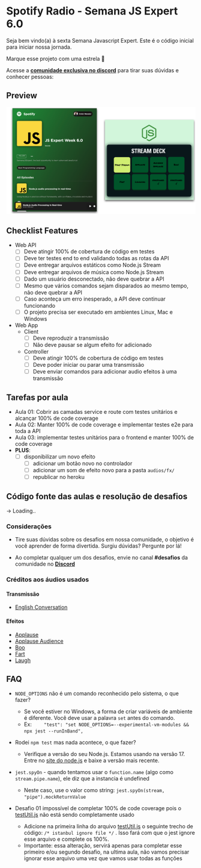 # Spotify Radio - Semana JS Expert 6.0

Seja bem vindo(a) à sexta Semana Javascript Expert. Este é o código inicial para iniciar nossa jornada.

Marque esse projeto com uma estrela 🌟

Acesse a [**comunidade exclusiva no discord**](https://bit.ly/semanajsexpert-discord) para tirar suas dúvidas e conhecer pessoas: 

## Preview

<img src="./prints/demo.png" />

## Checklist Features

- Web API
    - [ ] Deve atingir 100% de cobertura de código em testes
    - [ ] Deve ter testes end to end validando todas as rotas da API
    - [ ] Deve entregar arquivos estáticos como Node.js Stream
    - [ ] Deve entregar arquivos de música como Node.js Stream
    - [ ] Dado um usuário desconectado, não deve quebrar a API
    - [ ] Mesmo que vários comandos sejam disparados ao mesmo tempo, não deve quebrar a API
    - [ ] Caso aconteça um erro inesperado, a API deve continuar funcionando
    - [ ] O projeto precisa ser executado em ambientes Linux, Mac e Windows

- Web App 
    - Client
        - [ ] Deve reproduzir a transmissão
        - [ ] Não deve pausar se algum efeito for adicionado
    - Controller
        - [ ] Deve atingir 100% de cobertura de código em testes
        - [ ] Deve poder iniciar ou parar uma transmissão 
        - [ ] Deve enviar comandos para adicionar audio efeitos à uma transmissão

## Tarefas por aula

- Aula 01: Cobrir as camadas service e route com testes unitários e alcançar 100% de code coverage
- Aula 02: Manter 100% de code coverage e implementar testes e2e para toda a API
- Aula 03: implementar testes unitários para o frontend e manter 100% de code coverage
- **PLUS**: 
    - [ ] disponibilizar um novo efeito
        - [ ] adicionar um botão novo no controlador
        - [ ] adicionar um som de efeito novo para a pasta `audios/fx/`
        - [ ] republicar no heroku
## Código fonte das aulas e resolução de desafios
-> Loading..
<!-- - [Aula01](./aulas/aula01/)
    - [desafio resolvido](./aulas/aula01-desafio-resolvido) e [página com code coverage em 100%](https://erickwendel.github.io/semana-javascript-expert06/aulas/aula01-desafio-resolvido/coverage/lcov-report/index.html)
- [Aula02](./aulas/aula02/)
    - [desafio resolvido](./aulas/aula02-desafio-resolvido) e [página com code coverage em 100%](https://erickwendel.github.io/semana-javascript-expert06/aulas/aula02-desafio-resolvido/coverage/lcov-report/index.html)
- [Aula03](./aulas/aula03/)
    - [desafio resolvido](./aulas/aula03-desafio-resolvido) e [página com code coverage em 100%](https://erickwendel.github.io/semana-javascript-expert06/aulas/aula03-desafio-resolvido/coverage/lcov-report/index.html) -->
### Considerações
- Tire suas dúvidas sobre os desafios em nossa comunidade, o objetivo é você aprender de forma divertida. Surgiu dúvidas? Pergunte por lá!

- Ao completar qualquer um dos desafios, envie no canal **#desafios** da comunidade no [**Discord**](https://bit.ly/semanajsexpert-discord)

### Créditos aos áudios usados

#### Transmissão 
- [English Conversation](https://youtu.be/ytmMipczEI8)

#### Efeitos
- [Applause](https://youtu.be/mMn_aYpzpG0)
- [Applause Audience](https://youtu.be/3IC76o_lhFw)
- [Boo](https://youtu.be/rYAQN11a2Dc)
- [Fart](https://youtu.be/4PnUfYhbDDM)
- [Laugh](https://youtu.be/TZ90IUrMNCo)
## FAQ 
- `NODE_OPTIONS` não é um comando reconhecido pelo sistema, o que fazer?
    - Se você estiver no Windows, a forma de criar variáveis de ambiente é diferente. Você deve usar a palavra `set` antes do comando. 
    - Ex: `    "test": "set NODE_OPTIONS=--experimental-vm-modules && npx jest --runInBand",`

- Rodei `npm test` mas nada acontece, o que fazer?
    - Verifique a versão do seu Node.js. Estamos usando na versão 17. Entre no [site do node.js](https://nodejs.org) e baixe a versão mais recente.

- `jest.spyOn` - quando tentamos usar o `function.name` (algo como `stream.pipe.name`), ele diz que a instancia é undefined
    - Neste caso, use o valor como string: `jest.spyOn(stream, "pipe").mockReturnValue`
- Desafio 01 impossível de completar 100% de code coverage pois o [testUtil.js](./aulas/aula01/tests/unit/_util/testUtil.js) não está sendo completamente usado
    -  Adicione na primeira linha do arquivo [testUtil.js](./aulas/aula01/tests/unit/_util/testUtil.js) o seguinte trecho de código: `/* istanbul ignore file */` . Isso fará com que o jest ignore esse arquivo e complete os 100%. 
    -  Importante: essa  alteração, servirá apenas para completar esse primeiro e/ou segundo desafio, na ultima aula, não vamos precisar ignorar esse arquivo uma vez que vamos usar todas as funções
